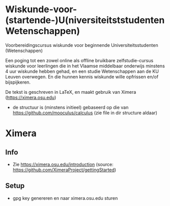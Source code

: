 # Wiskunde-voor-(startende-)U(niversiteitststudenten Wetenschappen)
Voorbereidingscursus wiskunde voor beginnende Universiteitsstudenten (Wetenschappen)


Een poging tot een zowel online als offline bruikbare zelfstudie-cursus wiskunde voor leerlingen die in het Vlaamse middelbaar onderwijs minstens 4 uur wiskunde hebben gehad, en een studie Wetenschappen aan de KU Leuven overwegen. En die hunnen kennis wiskunde wille opfrissen en/of bijspijkeren.


De tekst is geschreven in LaTeX, en maakt gebruik van  Ximera (https://ximera.osu.edu)




* de structuur is (minstens initieel) gebaseerd op die van https://github.com/mooculus/calculus (zie file in dir structure aldaar)


# Ximera
## Info
* Zie https://ximera.osu.edu/introduction  (source: https://github.com/XimeraProject/gettingStarted)

## Setup
*  gpg key genereren en naar ximera.osu.edu sturen

